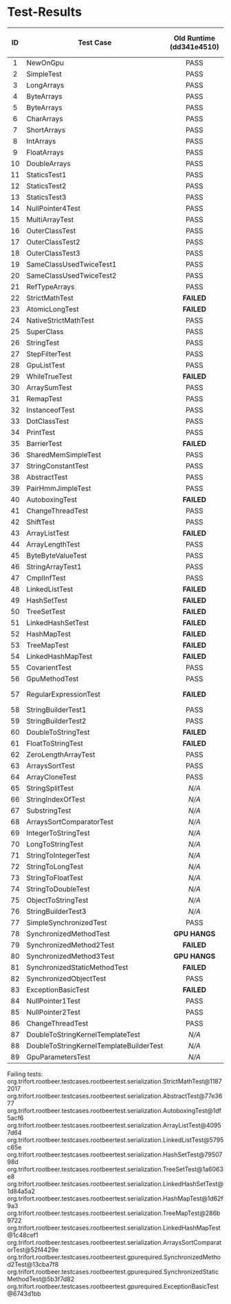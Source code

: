 Test-Results
================

| ID | Test Case |  Old Runtime (dd341e4510)  | New Runtime 1.1.4 (4075dd1c1d) | Hama Runtime |
| :-: | ------------- | :-------------: | :-------------: | :-------------: |
| 1 | NewOnGpu      |     PASS      |     PASS      |     PASS      |
| 2 | SimpleTest    |     PASS      |     PASS      |     PASS      |
| 3 | LongArrays      |     PASS      |     PASS      |     PASS      |
| 4 | ByteArrays      |     PASS      |     PASS      |     PASS      |
| 5 | ByteArrays      |     PASS      |     PASS      |     PASS      |
| 6 | CharArrays      |     PASS      |     PASS      |     PASS      |
| 7 | ShortArrays      |     PASS      |     PASS      |     PASS      |
| 8 | IntArrays      |     PASS      |     PASS      |     PASS      |
| 9 | FloatArrays      |     PASS      |     PASS      |     PASS      |
| 10 | DoubleArrays      |     PASS      |     PASS      |     PASS      |
| 11 | StaticsTest1      |     PASS      |     PASS      |     PASS      |
| 12 | StaticsTest2      |     PASS      |     PASS      |     PASS      |
| 13 | StaticsTest3      |     PASS      |     PASS      |     PASS      |
| 14 | NullPointer4Test      |     PASS      |     PASS      |     PASS      |
| 15 | MultiArrayTest      |     PASS      |     PASS      |     PASS      |
| 16 | OuterClassTest      |     PASS      |     PASS      |     PASS      |
| 17 | OuterClassTest2      |     PASS      |     PASS      |     PASS      |
| 18 | OuterClassTest3      |     PASS      |     PASS      |     PASS      |
| 19 | SameClassUsedTwiceTest1      |     PASS      |     PASS      |     PASS      |
| 20 | SameClassUsedTwiceTest2      |     PASS      |     PASS      |     PASS      |
| 21 | RefTypeArrays      |     PASS      |     PASS      |     PASS      |
| 22 | StrictMathTest      |     **FAILED**      |     **FAILED**      |     **FAILED**      |
| 23 | AtomicLongTest      |     **FAILED**      |     **FAILED**      |     **FAILED**      |
| 24 | NativeStrictMathTest      |     PASS      |     PASS      |     PASS      |
| 25 | SuperClass      |     PASS      |     PASS      |     PASS      |
| 26 | StringTest      |     PASS      |     PASS      |     PASS      |
| 27 | StepFilterTest      |     PASS      |     PASS      |     PASS      |
| 28 | GpuListTest      |     PASS      |     PASS      |     PASS      |
| 29 | WhileTrueTest      |     **FAILED**      |     **FAILED**      |     **FAILED**      |
| 30 | ArraySumTest      |     PASS      |     PASS      |     PASS      |
| 31 | RemapTest      |     PASS      |     PASS      |     PASS      |
| 32 | InstanceofTest      |     PASS      |     PASS      |     PASS      |
| 33 | DotClassTest      |     PASS      |     PASS      |     PASS      |
| 34 | PrintTest      |     PASS      |     PASS      |     PASS      |
| 35 | BarrierTest      |     **FAILED**      |     **FAILED**      |     **FAILED**      |
| 36 | SharedMemSimpleTest      |     PASS      |     PASS      |     PASS      |
| 37 | StringConstantTest      |     PASS      |     PASS      |     PASS      |
| 38 | AbstractTest      |     PASS      |     **FAILED**      |     **FAILED**      |
| 39 | PairHmmJimpleTest      |     PASS      |     PASS      |     PASS      |
| 40 | AutoboxingTest      |     **FAILED**      |     **FAILED**      |     **FAILED**      |
| 41 | ChangeThreadTest      |     PASS      |     PASS      |     PASS      |
| 42 | ShiftTest      |     PASS      |     PASS      |     PASS      |
| 43 | ArrayListTest      |     **FAILED**      |     **FAILED**      |     **FAILED**      |
| 44 | ArrayLengthTest      |     PASS      |     PASS      |     PASS      |
| 45 | ByteByteValueTest      |     PASS      |     PASS      |     PASS      |
| 46 | StringArrayTest1      |     PASS      |     PASS      |     PASS      |
| 47 | CmplInfTest      |     PASS      |     PASS      |     PASS      |
| 48 | LinkedListTest      |     **FAILED**      |     **FAILED**      |     **FAILED**      |
| 49 | HashSetTest      |     **FAILED**      |     **FAILED**      |     **FAILED**      |
| 50 | TreeSetTest      |     **FAILED**      |     **FAILED**      |     **FAILED**      |
| 51 | LinkedHashSetTest      |     **FAILED**      |     **FAILED**      |     **FAILED**      |
| 52 | HashMapTest      |     **FAILED**      |     **FAILED**      |     **FAILED**      |
| 53 | TreeMapTest      |     **FAILED**      |     **FAILED**      |     **FAILED**      |
| 54 | LinkedHashMapTest      |     **FAILED**      |     **FAILED**      |     **FAILED**      |
| 55 | CovarientTest      |     PASS      |     PASS      |     PASS      |
| 56 | GpuMethodTest      |     PASS      |     PASS      |     PASS      |
| 57 | RegularExpressionTest      |     **FAILED**      |     **BREAKS COMPILATION**      |     **BREAKS COMPILATION**      |
| 58 | StringBuilderTest1      |     PASS      |     PASS      |     PASS      |
| 59 | StringBuilderTest2      |     PASS      |     PASS      |     PASS      |
| 60 | DoubleToStringTest      |     **FAILED**      |     PASS      |     PASS      |
| 61 | FloatToStringTest      |     **FAILED**      |     PASS      |     PASS      |
| 62 | ZeroLengthArrayTest      |     PASS      |     PASS      |     PASS      |
| 63 | ArraysSortTest      |     PASS      |     PASS      |     PASS      |
| 64 | ArrayCloneTest      |     PASS      |     PASS      |     PASS      |
| 65 | StringSplitTest      |     *N/A*      |     PASS      |     PASS      |
| 66 | StringIndexOfTest      |     *N/A*      |     PASS      |     PASS      |
| 67 | SubstringTest      |     *N/A*      |     PASS      |     PASS      |
| 68 | ArraysSortComparatorTest      |     *N/A*      |     **FAILED**      |     **FAILED**      |
| 69 | IntegerToStringTest      |     *N/A*      |     PASS      |     PASS      |
| 70 | LongToStringTest      |     *N/A*      |     PASS      |     PASS      |
| 71 | StringToIntegerTest      |     *N/A*      |     *N/A*      |     PASS      |
| 72 | StringToLongTest      |     *N/A*      |     *N/A*      |     PASS      |
| 73 | StringToFloatTest      |     *N/A*      |     *N/A*      |     PASS      |
| 74 | StringToDoubleTest      |     *N/A*      |     *N/A*      |     PASS      |
| 75 | ObjectToStringTest      |     *N/A*      |     *N/A*      |     PASS      |
| 76 | StringBuilderTest3      |     *N/A*      |     *N/A*      |     PASS      |
| 77 | SimpleSynchronizedTest      |     PASS      |     PASS      |     PASS      |
| 78 | SynchronizedMethodTest      |     **GPU HANGS**      |     **GPU HANGS**      |     **GPU HANGS**      |
| 79 | SynchronizedMethod2Test      |     **FAILED**      |     **FAILED**      |     **FAILED**      |
| 80 | SynchronizedMethod3Test      |     **GPU HANGS**      |     **GPU HANGS**      |     **GPU HANGS**      |
| 81 | SynchronizedStaticMethodTest      |     **FAILED**      |     **FAILED**      |     **FAILED**      |
| 82 | SynchronizedObjectTest      |     PASS      |     PASS      |     PASS      |
| 83 | ExceptionBasicTest      |     **FAILED**      |     **FAILED**      |     **FAILED**      |
| 84 | NullPointer1Test      |     PASS      |     PASS      |     PASS      |
| 85 | NullPointer2Test      |     PASS      |     PASS      |     PASS      |
| 86 | ChangeThreadTest      |     PASS      |     PASS      |     PASS      |
| 87 | DoubleToStringKernelTemplateTest      |     *N/A*      |     PASS      |     PASS      |
| 88 | DoubleToStringKernelTemplateBuilderTest      |     *N/A*      |     PASS      |     PASS      |
| 89 | GpuParametersTest      |     *N/A*      |    PASS      |     PASS      |

Failing tests:
  org.trifort.rootbeer.testcases.rootbeertest.serialization.StrictMathTest@11872017
  org.trifort.rootbeer.testcases.rootbeertest.serialization.AbstractTest@77e3677
  org.trifort.rootbeer.testcases.rootbeertest.serialization.AutoboxingTest@1df5acf6
  org.trifort.rootbeer.testcases.rootbeertest.serialization.ArrayListTest@40957d64
  org.trifort.rootbeer.testcases.rootbeertest.serialization.LinkedListTest@5795c65e
  org.trifort.rootbeer.testcases.rootbeertest.serialization.HashSetTest@7950798d
  org.trifort.rootbeer.testcases.rootbeertest.serialization.TreeSetTest@1a6063e8
  org.trifort.rootbeer.testcases.rootbeertest.serialization.LinkedHashSetTest@1d84a5a2
  org.trifort.rootbeer.testcases.rootbeertest.serialization.HashMapTest@1d62f9a3
  org.trifort.rootbeer.testcases.rootbeertest.serialization.TreeMapTest@286b9722
  org.trifort.rootbeer.testcases.rootbeertest.serialization.LinkedHashMapTest@1c48cef1
  org.trifort.rootbeer.testcases.rootbeertest.serialization.ArraysSortComparatorTest@52f4429e
  org.trifort.rootbeer.testcases.rootbeertest.gpurequired.SynchronizedMethod2Test@13cba7f8
  org.trifort.rootbeer.testcases.rootbeertest.gpurequired.SynchronizedStaticMethodTest@5b3f7d82
  org.trifort.rootbeer.testcases.rootbeertest.gpurequired.ExceptionBasicTest@6743d1bb

